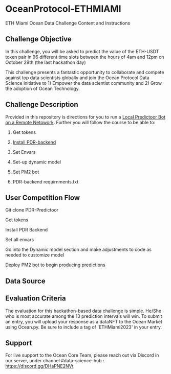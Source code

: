# OceanProtocol-ETHMIAMI
ETH Miami Ocean Data Challenge Content and Instructions 


## Challenge Objective 
In this challenge, you will be asked to predict the value of the ETH-USDT token pair in 96 different time slots between the hours of 4am and 12pm on October 29th (the last hackathon day)

This challenge presents a fantastic opportunity to collaborate and compete against top data scientists globally and join the Ocean Protocol Data Science initiative to 1) Empower the data scientist community and 2) Grow the adoption of Ocean Technology.

## Challenge Description 
Provided in this repository is directions for you to run a [Local Predictoor Bot on a Remote Netowork](https://github.com/nickscavuzzo33/OceanProtocol-ETHMIAMI/blob/main/localbot-remotenet.md). Further you will follow the course to be able to:

1) Get tokens

2) [Install PDR-backend](https://github.com/nickscavuzzo33/OceanProtocol-ETHMIAMI/blob/main/install%20pdr%20backend%20.md)

3) Set Envars

4) Set-up dynamic model

5) Set PM2 bot

6) PDR-backend requirnments.txt

## User Competition Flow 
Git clone  PDR-Predictoor

Get tokens

Install PDR Backend

Set all envars

Go into the Dynamic model section and make adjustments to code as needed to customize model

Deploy PM2 bot to begin producing predictions




## Data Source 


## Evaluation Criteria 
The evaluation for this hackathon-based data challenge is simple. He/She who is most accurate among the 13 prediction intervals will win. To submit an entry, you will upload your response as a dataNFT to the Ocean Market using Ocean.py. Be sure to include a tag of 'ETHMiami2023' in your entry.

## Support

For live support to the Ocean Core Team, please reach out via Discord in our server, under channel #data-science-hub : https://discord.gg/DHaPNE2NVt
